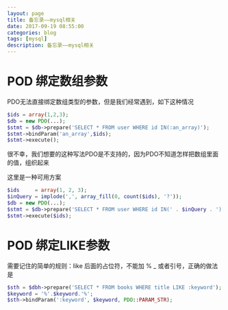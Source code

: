 ```yaml
---
layout: page
title: 备忘录——mysql相关
date: 2017-09-19 08:55:00
categories: blog
tags: [mysql]
description: 备忘录——mysql相关
---
```


# POD 绑定数组参数

PDO无法直接绑定数组类型的参数，但是我们经常遇到，如下这种情况

```php
$ids = array(1,2,3);
$db = new PDO(...);
$stmt = $db->prepare('SELECT * FROM user WHERE id IN(:an_array)');
$stmt->bindParam('an_array',$ids);
$stmt->execute();
```
很不幸，我们想要的这种写法PDO是不支持的，因为PDO不知道怎样把数组里面的值，组织起来

这里是一种可用方案
```php
$ids     = array(1, 2, 3);
$inQuery = implode(',', array_fill(0, count($ids), '?'));
$db = new PDO(...);
$stmt = $db->prepare('SELECT * FROM user WHERE id IN(' . $inQuery . ')');
$stmt->execute($ids);
```

# POD 绑定LIKE参数

需要记住的简单的规则：like 后面的占位符，不能加 % _  或者引号，正确的做法是
```php
$sth = $dbh->prepare('SELECT * FROM books WHERE title LIKE :keyword');
$keyword = '%'.$keyword.'%';
$sth->bindParam(':keyword', $keyword, PDO::PARAM_STR);
```
